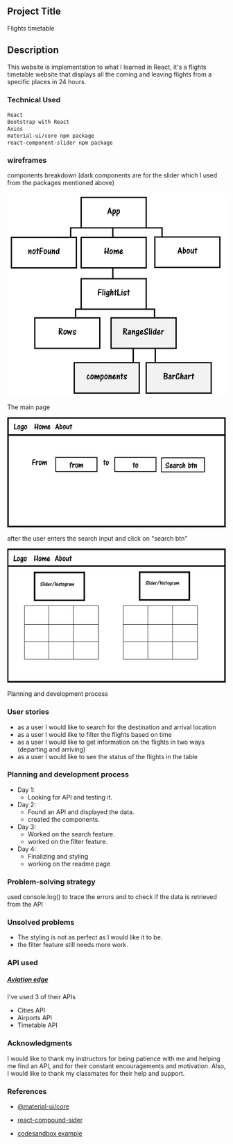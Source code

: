 ## Project Title

Flights timetable 

## Description

This website is implementation to what I learned in React, it's a flights timetable website that displays all the coming and leaving flights from a specific places in 24 hours.

### Technical Used

```
React
Bootstrap with React
Axios
material-ui/core npm package
react-component-slider npm package
```

### wireframes

components breakdown (dark components are for the slider which I used from the packages mentioned above)

![components breakdon](.\src\projectTree.png)

The main page

![wirefram1](.\src\wireframe1.png)

after the user enters the search input and click on "search btn"

![wirefram2](.\src\wireframe2.png)

Planning and development process

### User stories

- as a user I would like to search for the destination and arrival location
- as a user I would like to filter the flights based on time
- as a user I would like to get information on the flights in two ways (departing and arriving)
- as a user I would like to see the status of the flights in the table

### Planning and development process

- Day 1:
  - Looking for API and testing it.
- Day 2:
  - Found an API and displayed the data.
  - created the components.
- Day 3:
  - Worked on the search feature.
  - worked on the filter feature.
- Day 4:
  - Finalizing and styling
  - working on the readme page

### Problem-solving strategy

used console.log() to trace the errors and to check if the data is retrieved from the API

### Unsolved problems

- The styling is not as perfect as I would like it to be.
- the filter feature still needs more work.

### API used

##### [Aviation edge](http://aviation-edge.com)

I've used 3 of their APIs 

- Cities API
- Airports API
- Timetable API

### Acknowledgments

I would like to thank my instructors for being patience with me and helping me find an API, and for their constant encouragements and motivation. Also, I would like to thank my classmates for their help and support.

### References

- [@material-ui/core](https://www.npmjs.com/package/@material-ui/core)

- [react-compound-sider](https://www.npmjs.com/package/react-compound-sider)
- [codesandbox example](https://codesandbox.io/rangeslider-with-histogram-voos8)